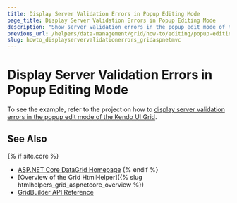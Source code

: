 ```yaml
---
title: Display Server Validation Errors in Popup Editing Mode
page_title: Display Server Validation Errors in Popup Editing Mode
description: "Show server validation errors in the popup edit mode of the Kendo UI Grid."
previous_url: /helpers/data-management/grid/how-to/editing/popup-editing-server-validation
slug: howto_displayservervalidationerrors_gridaspnetmvc
---
```


# Display Server Validation Errors in Popup Editing Mode

To see the example, refer to the project on how to [display server validation errors in the popup edit mode of the Kendo UI Grid](https://github.com/telerik/ui-for-aspnet-mvc-examples/tree/master/Telerik.Examples.Mvc/Telerik.Examples.Mvc/Areas/GridEditingPopUpServerValidation).

## See Also

{% if site.core %}
* [ASP.NET Core DataGrid Homepage](https://www.telerik.com/aspnet-core-ui/grid)
{% endif %}
* [Overview of the Grid HtmlHelper]({% slug htmlhelpers_grid_aspnetcore_overview %})
* [GridBuilder API Reference](https://docs.telerik.com/aspnet-mvc/api/kendo.mvc.ui.fluent/gridbuilder)
